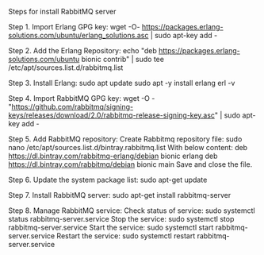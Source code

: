 Steps for install RabbitMQ server

Step 1. Import Erlang GPG key:
wget -O- https://packages.erlang-solutions.com/ubuntu/erlang_solutions.asc | sudo apt-key add -

Step 2. Add the Erlang Repository:
echo "deb https://packages.erlang-solutions.com/ubuntu bionic contrib" | sudo tee /etc/apt/sources.list.d/rabbitmq.list

Step 3. Install Erlang:
sudo apt update
sudo apt -y install erlang erl -v

Step 4. Import RabbitMQ GPG key:
wget -O - "https://github.com/rabbitmq/signing-keys/releases/download/2.0/rabbitmq-release-signing-key.asc" | sudo apt-key add -

Step 5. Add RabbitMQ repository:
Create Rabbitmq repository file:
sudo nano /etc/apt/sources.list.d/bintray.rabbitmq.list With below content: deb https://dl.bintray.com/rabbitmq-erlang/debian bionic erlang deb https://dl.bintray.com/rabbitmq/debian bionic main
Save and close the file.

Step 6. Update the system package list:
sudo apt-get update

Step 7. Install RabbitMQ server:
sudo apt-get install rabbitmq-server

Step 8. Manage RabbitMQ service:
Check status of service:
sudo systemctl status rabbitmq-server.service
Stop the service: sudo systemctl stop rabbitmq-server.service
Start the service: sudo systemctl start rabbitmq-server.service
Restart the service: sudo systemctl restart rabbitmq-server.service
